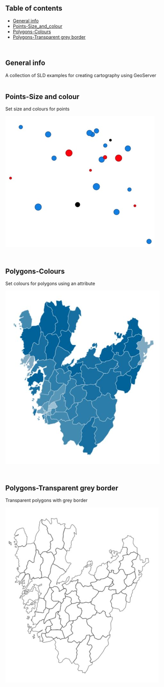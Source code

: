 ## Table of contents
* [General info](#general-info)
* [Points-Size_and_colour](#Points-Size_and_colour)
* [Polygons-Colours](#Polygons-Colours)
* [Polygons-Transparent grey border](#Polygons-Transparent_grey_border)
<br/>

## General info
A collection of SLD examples for creating cartography using GeoServer
<br/><br/>

## Points-Size and colour
Set size and colours for points

![Image description](https://github.com/magnusnil/GeoServer-SLD/blob/main/Points-Size_and_colour.JPG)

<br/>

## Polygons-Colours
Set colours for polygons using an attribute

![Image description](https://github.com/magnusnil/GeoServer-SLD/blob/main/Polygons-Colours.JPG)

<br/>

## Polygons-Transparent grey border
Transparent polygons with grey border

![Image description](https://github.com/magnusnil/GeoServer-SLD/blob/main/Polygons-Transparent_grey_border.JPG)

<br/>
